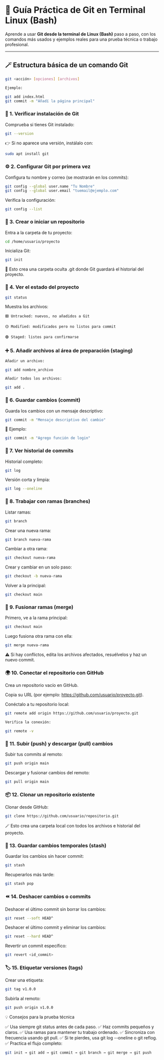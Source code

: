 # 🧠 Guía Práctica de Git en Terminal Linux (Bash)

Aprende a usar **Git desde la terminal de Linux (Bash)** paso a paso, con los comandos más usados y ejemplos reales para una prueba técnica o trabajo profesional.

---

## 🪄 Estructura básica de un comando Git

```bash
git <acción> [opciones] [archivos]

Ejemplo:

git add index.html
git commit -m "Añadí la página principal"
```

### 🥇 1. Verificar instalación de Git

Comprueba si tienes Git instalado:
```bash
git --version
```
👉 Si no aparece una versión, instálalo con:
```bash
sudo apt install git
```

### ⚙️ 2. Configurar Git por primera vez

Configura tu nombre y correo (se mostrarán en los commits):
```bash
git config --global user.name "Tu Nombre"
git config --global user.email "tuemail@ejemplo.com"
```
Verifica la configuración:
```bash
git config --list
```

### 📂 3. Crear o iniciar un repositorio

Entra a la carpeta de tu proyecto:
```bash
cd /home/usuario/proyecto
```
Inicializa Git:
```bash
git init
```

🧩 Esto crea una carpeta oculta .git donde Git guardará el historial del proyecto.

### 🧾 4. Ver el estado del proyecto
```bash
git status
```

Muestra los archivos:

    🟥 Untracked: nuevos, no añadidos a Git

    🟡 Modified: modificados pero no listos para commit

    🟢 Staged: listos para confirmarse

### ➕ 5. Añadir archivos al área de preparación (staging)

```bash
Añadir un archivo:

git add nombre_archivo

Añadir todos los archivos:

git add .
```

### 💾 6. Guardar cambios (commit)

Guarda los cambios con un mensaje descriptivo:
```bash
git commit -m "Mensaje descriptivo del cambio"
```

📝 Ejemplo:

```bash
git commit -m "Agrego función de login"
```

### 🧭 7. Ver historial de commits

Historial completo:

```bash
git log
```
Versión corta y limpia:

```bash
git log --oneline
```

### 🌿 8. Trabajar con ramas (branches)

Listar ramas:
```bash
git branch
```
Crear una nueva rama:
```bash
git branch nueva-rama
```
Cambiar a otra rama:
```bash
git checkout nueva-rama
```
Crear y cambiar en un solo paso:
```bash
git checkout -b nueva-rama
```
Volver a la principal:
```bash
git checkout main
```

### 🔀 9. Fusionar ramas (merge)

Primero, ve a la rama principal:
```bash
git checkout main
```

Luego fusiona otra rama con ella:

```bash
git merge nueva-rama
```

⚠️ Si hay conflictos, edita los archivos afectados, resuélvelos y haz un nuevo commit.

### 🌍 10. Conectar el repositorio con GitHub

Crea un repositorio vacío en GitHub.

Copia su URL (por ejemplo: https://github.com/usuario/proyecto.git).

Conéctalo a tu repositorio local:

```bash
git remote add origin https://github.com/usuario/proyecto.git

Verifica la conexión:

git remote -v
```

### 🚀 11. Subir (push) y descargar (pull) cambios

Subir tus commits al remoto:
```bash
git push origin main
```
Descargar y fusionar cambios del remoto:
```bash
git pull origin main
```

### 📦 12. Clonar un repositorio existente

Clonar desde GitHub:
```bash
git clone https://github.com/usuario/repositorio.git
```
🪄 Esto crea una carpeta local con todos los archivos e historial del proyecto.

### 🧹 13. Guardar cambios temporales (stash)

Guardar los cambios sin hacer commit:
```bash
git stash
```
Recuperarlos más tarde:
```bash
git stash pop
```

### ⏪ 14. Deshacer cambios o commits

Deshacer el último commit sin borrar los cambios:
```bash
git reset --soft HEAD^
```
Deshacer el último commit y eliminar los cambios:
```bash
git reset --hard HEAD^
```
Revertir un commit específico:
```bash
git revert <id_commit>
```

### 🏷️ 15. Etiquetar versiones (tags)

Crear una etiqueta:
```bash
git tag v1.0.0
```

Subirla al remoto:
```bash
git push origin v1.0.0
```
💡 Consejos para la prueba técnica

✅ Usa siempre git status antes de cada paso.
✅ Haz commits pequeños y claros.
✅ Usa ramas para mantener tu trabajo ordenado.
✅ Sincroniza con frecuencia usando git pull.
✅ Si te pierdes, usa git log --oneline o git reflog.
✅ Practica el flujo completo:

```bash
git init → git add → git commit → git branch → git merge → git push
```
